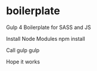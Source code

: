 # boilerplate
Gulp 4 Boilerplate for SASS and JS

Install Node Modules
    npm install 

Call gulp
    gulp


Hope it works
